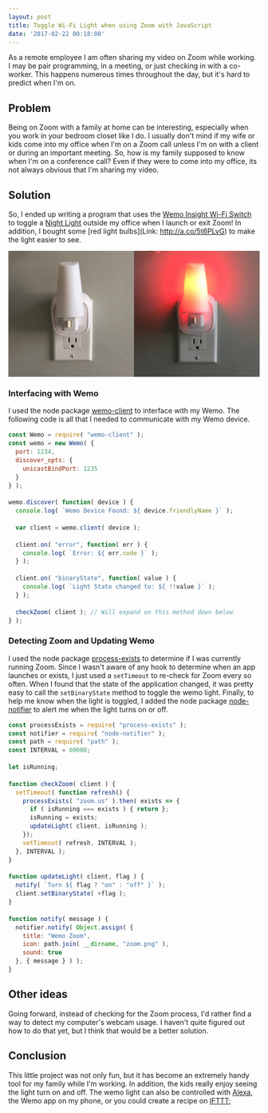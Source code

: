 ```yaml
---
layout: post
title: Toggle Wi-Fi Light when using Zoom with JavaScript
date: '2017-02-22 00:18:00'
---
```


As a remote employee I am often sharing my video on Zoom while working.
I may be pair programming, in a meeting, or just checking in with a co-worker.
This happens numerous times throughout the day, but it's hard to predict when I'm on.

<!--more-->

## Problem

Being on Zoom with a family at home can be interesting, especially when you work in your bedroom closet like I do.
I usually don't mind if my wife or kids come into my office when I'm on a Zoom call unless I'm on with a client or during an important meeting.
So, how is my family supposed to know when I'm on a conference call?
Even if they were to come into my office, its not always obvious that I'm sharing my video.

## Solution

So, I ended up writing a program that uses the [Wemo Insight Wi-Fi Switch](http://a.co/fbTR59c) to toggle a [Night Light](http://a.co/f8pvL3g) outside my office when I launch or exit Zoom!
In addition, I bought some [red light bulbs](Link: http://a.co/5t6PLvG) to make the light easier to see.

<div style="display: flex;">
  <img src="/assets/images/2017/Feb/wemo-light-off.jpg" style="width: 50%; height: 50%;" />
  <img src="/assets/images/2017/Feb/wemo-light-on.jpg" style="width: 50%; height: 50%;" />
</div>

### Interfacing with Wemo

I used the node package [wemo-client](http://npm.im/wemo-client) to interface with my Wemo.
The following code is all that I needed to communicate with my Wemo device.

```js
const Wemo = require( "wemo-client" );
const wemo = new Wemo( {
  port: 1234,
  discover_opts: {
    unicastBindPort: 1235
  }
} );

wemo.discover( function( device ) {
  console.log( `Wemo Device Found: ${ device.friendlyName }` );

  var client = wemo.client( device );

  client.on( "error", function( err ) {
    console.log( `Error: ${ err.code }` );
  } );

  client.on( "binaryState", function( value ) {
    console.log( `Light State changed to: ${ !!value }` );
  } );

  checkZoom( client ); // Will expand on this method down below
} );
```

### Detecting Zoom and Updating Wemo

I used the node package [process-exists](http://npm.im/process-exists) to determine if I was currently running Zoom.
Since I wasn't aware of any hook to determine when an app launches or exists, I just used a `setTimeout` to re-check for Zoom every so often.
When I found that the state of the application changed, it was pretty easy to call the `setBinaryState` method to toggle the wemo light.
Finally, to help me know when the light is toggled, I added the node package [node-notifier](http://npm.im/node-notifier) to alert me when the light turns on or off. 

```js
const processExists = require( "process-exists" );
const notifier = require( "node-notifier" );
const path = require( "path" );
const INTERVAL = 60000;

let isRunning;

function checkZoom( client ) {
  setTimeout( function refresh() {
    processExists( "zoom.us" ).then( exists => {
      if ( isRunning === exists ) { return };
      isRunning = exists;
      updateLight( client, isRunning );
    });
    setTimeout( refresh, INTERVAL );
  }, INTERVAL );
}

function updateLight( client, flag ) {
  notify( `Turn ${ flag ? "on" : "off" }` );
  client.setBinaryState( +flag );
}

function notify( message ) {
  notifier.notify( Object.assign( {
    title: "Wemo Zoom",
    icon: path.join( __dirname, "zoom.png" ),
    sound: true
  }, { message } ) );
}
```

## Other ideas

Going forward, instead of checking for the Zoom process, I'd rather find a way to detect my computer's webcam usage.
I haven't quite figured out how to do that yet, but I think that would be a better solution.

## Conclusion

This little project was not only fun, but it has become an extremely handy tool for my family while I'm working.
In addition, the kids really enjoy seeing the light turn on and off.
The wemo light can also be controlled with [Alexa](http://a.co/0Zpc1VQ), the Wemo app on my phone, or you could create a recipe on [IFTTT](https://ifttt.com/);
